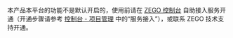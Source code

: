 <div class = 'mk-warning'>

本产品本平台的功能不是默认开启的，使用前请在 [ZEGO 控制台](https://console.zego.im) 自助接入服务开通（开通步骤请参考 [控制台 - 项目管理](#12107) 中的“服务接入”），或联系 ZEGO 技术支持开通。
</div>
